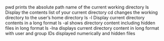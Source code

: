 pwd  prints the absolute path name of the current working directory
ls Display the contents list of your current directory
cd changes the working directory to the user’s home directory
ls -l Display current directory contents in a long format
ls -al shows directory content including hidden files in long format
ls -lna displays current directory content in long format with user and group IDs displayed numerically and hidden files

